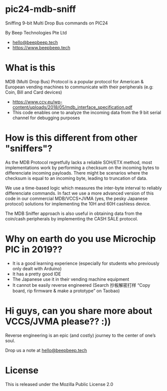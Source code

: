 # pic24-mdb-sniff
Sniffing 9-bit Multi Drop Bus commands on PIC24

By Beep Technologies Pte Ltd
- hello@beepbeep.tech
- https://www.beepbeep.tech

What is this
======
MDB (Multi Drop Bus) Protocol is a popular protocol for American & European vending machines to communicate with their peripherals (e.g: Coin, Bill and Card devices) 
- https://www.ccv.eu/wp-content/uploads/2018/05/mdb_interface_specification.pdf
- This code enables one to analyze the incoming data from the 9 bit serial channel for debugging purposes


How is this different from other "sniffers"?
=====
As the MDB Protocol regretfully lacks a reliable SOH/ETX method, most implementations work by performing a checksum on the incoming bytes to differenciate incoming payloads. There might be scenarios where the checksum is equal to an incoming byte, leading to truncation of data.

We use a time-based logic which measures the inter-byte interval to reliably differenciate commands.
In fact we use a more advanced version of this code in our commercial MDB/VCCS+JVMA (yes, the pesky Japanese protocol) solutions for implementing the 10H and 60H cashless device.

The MDB Sniffer approach is also useful in obtaining data from the coin/cash peripherals by implementing the CASH SALE protocol.

Why on earth do you use Microchip PIC in 2019??
=====
- It is a good learning experience (especially for students who previously only dealt with Arduino)
- It has a pretty good IDE 
- The Japanese use it in their vending machine equipment 
- It cannot be easily reverse engineered (Search 抄板解密打样 “Copy board, rip firmware & make a prototype” on Taobao)

Hi guys, can you share more about VCCS/JVMA please?? :))
=====
Reverse engineering is an epic (and costly) journey to the center of one’s soul.

Drop us a note at hello@beepbeep.tech

License
=====
This is released under the Mozilla Public License 2.0
